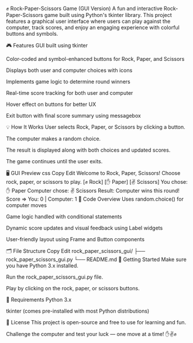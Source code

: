 ✊ Rock-Paper-Scissors Game (GUI Version)
A fun and interactive Rock-Paper-Scissors game built using Python's tkinter library. This project features a graphical user interface where users can play against the computer, track scores, and enjoy an engaging experience with colorful buttons and symbols.

🎮 Features
GUI built using tkinter

Color-coded and symbol-enhanced buttons for Rock, Paper, and Scissors

Displays both user and computer choices with icons

Implements game logic to determine round winners

Real-time score tracking for both user and computer

Hover effect on buttons for better UX

Exit button with final score summary using messagebox

💡 How It Works
User selects Rock, Paper, or Scissors by clicking a button.

The computer makes a random choice.

The result is displayed along with both choices and updated scores.

The game continues until the user exits.

🖥️ GUI Preview
css
Copy
Edit
Welcome to Rock, Paper, Scissors!
Choose rock, paper, or scissors to play.
[✊ Rock] [✋ Paper] [✌️ Scissors]
You chose: ✋ Paper
Computer chose: ✌️ Scissors
Result: Computer wins this round!
Score => You: 0 | Computer: 1
📜 Code Overview
Uses random.choice() for computer moves

Game logic handled with conditional statements

Dynamic score updates and visual feedback using Label widgets

User-friendly layout using Frame and Button components

🗂️ File Structure
Copy
Edit
rock_paper_scissors_gui/
├── rock_paper_scissors_gui.py
└── README.md
🚀 Getting Started
Make sure you have Python 3.x installed.

Run the rock_paper_scissors_gui.py file.

Play by clicking on the rock, paper, or scissors buttons.

📌 Requirements
Python 3.x

tkinter (comes pre-installed with most Python distributions)

📄 License
This project is open-source and free to use for learning and fun.

Challenge the computer and test your luck — one move at a time! ✋✌️✊
